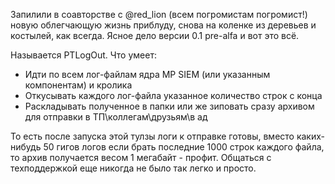 Запилили в соавторстве с @red_lion (всем погромистам погромист!) новую облегчающую жизнь приблуду, снова на коленке из деревьев и костылей, как всегда. Ясное дело версии 0.1 pre-alfa и вот это всё.

Называется PTLogOut. Что умеет:

- Идти по всем лог-файлам ядра MP SIEM (или указанным компонентам) и кролика
- Откусывать каждого лог-файла указанное количество строк с конца
- Раскладывать полученное в папки или же зиповать сразу архивом для отправки в ТП\коллегам\друзьям\в ад

То есть после запуска этой тулзы логи к отправке готовы, вместо каких-нибудь 50 гигов логов если брать последние 1000 строк каждого файла, то архив получается весом 1 мегабайт - профит. Общаться с техподдержкой еще никогда не было так легко и просто.
